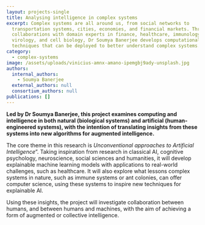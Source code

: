 ```yaml
---
layout: projects-single
title: Analysing intelligence in complex systems
excerpt: Complex systems are all around us, from social networks to
  transportation systems, cities, economies, and financial markets. Through
  collaborations with domain experts in finance, healthcare, immunology,
  virology, and cell biology, Dr Soumya Banerjee develops computational
  techniques that can be deployed to better understand complex systems.
category:
  - complex-systems
image: /assets/uploads/vinicius-amnx-amano-ipemgbj9ady-unsplash.jpg
authors:
  internal_authors:
    - Soumya Banerjee
  external_authors: null
  consortium_authors: null
publications: []
---
```

**Led by Dr Soumya Banerjee, this project examines computing and intelligence in both natural (biological systems) and artificial (human-engineered systems), with the intention of translating insights from these systems into new algorithms for augmented intelligence.** 

The core theme in this research is *Unconventional approaches to Artificial Intelligence*”. Taking inspiration from research in classical AI, cognitive psychology, neuroscience, social sciences and humanities, it will develop explainable machine learning models with applications to real-world challenges, such as healthcare. It will also explore what lessons complex systems in nature, such as immune systems or ant colonies, can offer computer science, using these systems to inspire new techniques for explainable AI. 

Using these insights, the project will investigate collaboration between humans, and between humans and machines, with the aim of achieving a form of augmented or collective intelligence.
